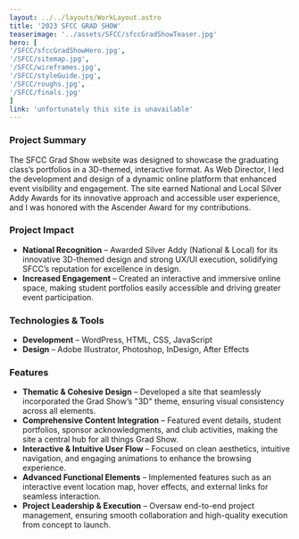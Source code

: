 ```yaml
---
layout: ../../layouts/WorkLayout.astro
title: '2023 SFCC GRAD SHOW'
teaserimage: '../assets/SFCC/sfccGradShowTeaser.jpg'
hero: [
'/SFCC/sfccGradShowHero.jpg',
'/SFCC/sitemap.jpg',
'/SFCC/wireframes.jpg',
'/SFCC/styleGuide.jpg',
'/SFCC/roughs.jpg',
'/SFCC/finals.jpg'
]
link: 'unfortunately this site is unavailable'
---
```


### Project Summary  
<div class="project-summary">  
The SFCC Grad Show website was designed to showcase the graduating class’s portfolios in a 3D-themed, interactive format. As Web Director, I led the development and design of a dynamic online platform that enhanced event visibility and engagement. The site earned National and Local Silver Addy Awards for its innovative approach and accessible user experience, and I was honored with the Ascender Award for my contributions.  
</div>  

### Project Impact  
- **National Recognition** – Awarded Silver Addy (National & Local) for its innovative 3D-themed design and strong UX/UI execution, solidifying SFCC’s reputation for excellence in design.  
- **Increased Engagement** – Created an interactive and immersive online space, making student portfolios easily accessible and driving greater event participation.  

### Technologies & Tools  
- **Development** – WordPress, HTML, CSS, JavaScript  
- **Design** – Adobe Illustrator, Photoshop, InDesign, After Effects  

### Features  
- **Thematic & Cohesive Design** – Developed a site that seamlessly incorporated the Grad Show’s "3D" theme, ensuring visual consistency across all elements.  
- **Comprehensive Content Integration** – Featured event details, student portfolios, sponsor acknowledgments, and club activities, making the site a central hub for all things Grad Show.  
- **Interactive & Intuitive User Flow** – Focused on clean aesthetics, intuitive navigation, and engaging animations to enhance the browsing experience.  
- **Advanced Functional Elements** – Implemented features such as an interactive event location map, hover effects, and external links for seamless interaction.  
- **Project Leadership & Execution** – Oversaw end-to-end project management, ensuring smooth collaboration and high-quality execution from concept to launch.  

